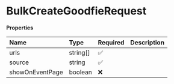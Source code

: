 # BulkCreateGoodfieRequest

**Properties**

| Name            | Type     | Required | Description |
| :-------------- | :------- | :------- | :---------- |
| urls            | string[] | ✅       |             |
| source          | string   | ✅       |             |
| showOnEventPage | boolean  | ❌       |             |

<!-- This file was generated by liblab | https://liblab.com/ -->
